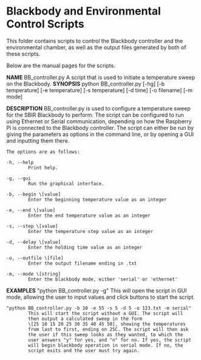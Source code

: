 # Blackbody and Environmental Control Scripts


This folder contains scripts to control the Blackbody controller
and the environmental chamber, as well as the output files generated
by both of these scripts.

Below are the manual pages for the scripts.

**NAME**
	BB_controller.py
	A script that is used to initiate a temperature sweep on the Blackbody.
**SYNOPSIS**
	python BB_controller.py [-hg] [-b temperature] [-e temperature] 
	[-s temperature] [-d time] [-o filename] [-m mode]
	
**DESCRIPTION**
	BB_controller.py is used to configure a temperature sweep for the
	SBIR Blackbody to perform. The script can be configured to run
	using Ethernet or Serial communication, depending on how the
	Raspberry Pi is connected to the Blackbody controller. The script
	can either be run by giving the parameters as options in the
	command line, or by opening a GUI and inputting them there.
	
	The options are as follows:
	  
	-h, --help            
			Print help.
	
	-g, --gui             
			Run the graphical interface.
	
	-b, --begin \[value]   
			Enter the beginning temperature value as an integer

	-e, --end \[value]     
			Enter the end temperature value as an integer
	                      
	-s, --step \[value]    
			Enter the temperature step value as an integer
	                                                           
	-d, --delay \[value]   
			Enter the holding time value as an integer
	
	-o, --outfile \[file]  
			Enter the output filename ending in .txt
	              
	-m, --mode \[string]  
			Enter the blackbody mode, either 'serial' or 'ethernet'
			        
**EXAMPLES**
	"python BB_controller.py -g"
			This will open the script in GUI mode, allowing the user
			to input values and click buttons to start the script.
			
	"python BB_controller.py -b 10 -e 55 -s 5 -d 5 -o 123.txt -m serial"
			This will start the script without a GUI. The script will
			then output a calculated sweep in the form 
			\[25 10 15 20 25 30 35 40 45 50], showing the temperatures
			from last to first, ending on 25C. The script will then ask
			the user if this sweep looks as they wanted, to which the
			user answers "y" for yes, and "n" for no. If yes, the script
			will begin blackbody operation in serial mode. If no, the 
			script exits and the user must try again.
			
